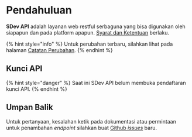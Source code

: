 # Pendahuluan

**SDev API** adalah layanan web restful serbaguna yang bisa digunakan oleh siapapun dan pada platform apapun. [Syarat dan Ketentuan](https://sdev.web.id/terms) berlaku.

{% hint style="info" %}
Untuk perubahan terbaru, silahkan lihat pada halaman [Catatan Perubahan](https://docs.sdev.web.id/changelogs).
{% endhint %}

## Kunci API

{% hint style="danger" %}
Saat ini SDev API belum membuka pendaftaran kunci API.
{% endhint %}

## Umpan Balik

Untuk pertanyaan, kesalahan ketik pada dokumentasi atau permintaan untuk penambahan _endpoint_ silahkan buat [Github _issues_](https://github.com/sooluh/sdev-api/issues) baru.

